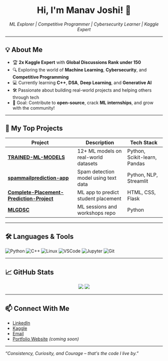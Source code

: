 <h1 align="center">Hi, I'm Manav Joshi! 👋</h1>
<p align="center">
  <i>ML Explorer | Competitive Programmer | Cybersecurity Learner | Kaggle Expert</i>
</p>

---

## 💡 About Me

- 🏆 **2x Kaggle Expert** with **Global Discussions Rank under 150**
- 🔍 Exploring the world of **Machine Learning**, **Cybersecurity**, and **Competitive Programming**
- 💻 Currently learning **C++**, **DSA**, **Deep Learning**, and **Generative AI**
- 🛠️ Passionate about building real-world projects and helping others through tech
- 🎯 Goal: Contribute to **open-source**, crack **ML internships**, and grow with the community!

---

## 📂 My Top Projects

| Project | Description | Tech Stack |
|--------|-------------|------------|
| [**TRAINED-ML-MODELS**](https://github.com/MANAVJOSHI555/TRAINED-ML-MODELS) | 12+ ML models on real-world datasets | Python, Scikit-learn, Pandas |
| [**spammailprediction-app**](https://github.com/MANAVJOSHI555/spammailprediction-app) | Spam detection model using text data | Python, NLP, Streamlit |
| [**Complete-Placement-Prediction-Project**](https://github.com/MANAVJOSHI555/Complete-Placement-Prediction-Project) | ML app to predict student placement | HTML, CSS, Flask |
| [**MLGDSC**](https://github.com/MANAVJOSHI555/MLGDSC) | ML sessions and workshops repo | Python |

---

## 🛠️ Languages & Tools

![Python](https://img.shields.io/badge/-Python-3776AB?logo=python&logoColor=white&style=for-the-badge)
![C++](https://img.shields.io/badge/-C++-00599C?logo=c%2B%2B&logoColor=white&style=for-the-badge)
![Linux](https://img.shields.io/badge/-Linux-FCC624?logo=linux&logoColor=black&style=for-the-badge)
![VSCode](https://img.shields.io/badge/-VSCode-007ACC?logo=visual-studio-code&logoColor=white&style=for-the-badge)
![Jupyter](https://img.shields.io/badge/-Jupyter-F37626?logo=jupyter&logoColor=white&style=for-the-badge)
![Git](https://img.shields.io/badge/-Git-F05032?logo=git&logoColor=white&style=for-the-badge)

---

## 📈 GitHub Stats

<p align="center">
  <img src="https://github-readme-stats.vercel.app/api?username=MANAVJOSHI555&show_icons=true&theme=tokyonight" />
  <img src="https://github-readme-streak-stats.herokuapp.com?user=MANAVJOSHI555&theme=tokyonight" />
</p>

---

## 📫 Connect With Me

- [LinkedIn](https://www.linkedin.com/in/manav-joshi-b621bb296/)  
- [Kaggle](https://www.kaggle.com/manavjoshi555)  
- [Email](mailto:manavjoshi266@gmail.com)  
- [Portfolio Website](https://your-portfolio.com) *(coming soon)*

---

_“Consistency, Curiosity, and Courage – that's the code I live by.”_

